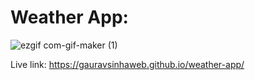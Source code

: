 # Weather App:

















![ezgif com-gif-maker (1)](https://user-images.githubusercontent.com/75125943/104107369-91131c00-52e1-11eb-8d62-1664022d446c.gif)

























 Live link: https://gauravsinhaweb.github.io/weather-app/


